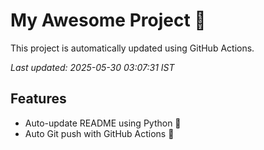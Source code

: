 # My Awesome Project 🚀

This project is automatically updated using GitHub Actions.

_Last updated: 2025-05-30 03:07:31 IST_

## Features
- Auto-update README using Python 🐍
- Auto Git push with GitHub Actions 🤖
